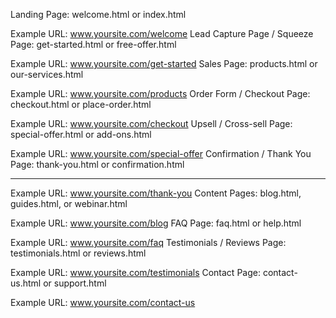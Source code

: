 Landing Page: welcome.html or index.html

Example URL: www.yoursite.com/welcome
Lead Capture Page / Squeeze Page: get-started.html or free-offer.html

Example URL: www.yoursite.com/get-started
Sales Page: products.html or our-services.html

Example URL: www.yoursite.com/products
Order Form / Checkout Page: checkout.html or place-order.html

Example URL: www.yoursite.com/checkout
Upsell / Cross-sell Page: special-offer.html or add-ons.html

Example URL: www.yoursite.com/special-offer
Confirmation / Thank You Page: thank-you.html or confirmation.html

-----------

Example URL: www.yoursite.com/thank-you
Content Pages: blog.html, guides.html, or webinar.html

Example URL: www.yoursite.com/blog
FAQ Page: faq.html or help.html

Example URL: www.yoursite.com/faq
Testimonials / Reviews Page: testimonials.html or reviews.html

Example URL: www.yoursite.com/testimonials
Contact Page: contact-us.html or support.html

Example URL: www.yoursite.com/contact-us